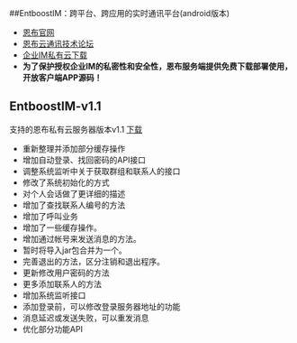 ##EntboostIM：跨平台、跨应用的实时通讯平台(android版本)
* [恩布官网](www.entboost.com)
* [恩布云通讯技术论坛](http://forum.entboost.com/forum.php)
* [企业IM私有云下载](http://doc.entboost.com/index.php/Downloads)
* **为了保护授权企业IM的私密性和安全性，恩布服务端提供免费下载部署使用，开放客户端APP源码！**


EntboostIM-v1.1
----------
支持的恩布私有云服务器版本v1.1   [下载](http://doc.entboost.com/index.php/Downloads)
- 重新整理并添加部分缓存操作
- 增加自动登录、找回密码的API接口
- 调整系统监听中关于获取群组和联系人的接口
- 修改了系统初始化的方式
- 对个人会话做了更详细的描述
- 增加了查找联系人编号的方法
- 增加了呼叫业务
- 增加了一些缓存操作。
- 增加通过帐号来发送消息的方法。
- 暂时将导入jar包合并为一个。
- 完善退出的方法，区分注销和退出程序。
- 更新修改用户密码的方法
- 更多添加联系人的方法
- 增加系统监听接口
- 添加登录前，可以修改登录服务器地址的功能
- 消息延迟或发送失败，可以重发消息
- 优化部分功能API